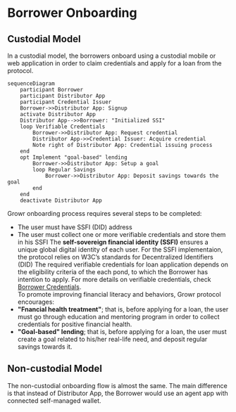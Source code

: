 # Borrower Onboarding
## Custodial Model
In a custodial model, the borrowers onboard using a custodial mobile or web application in order to claim credentials and apply for a loan from the protocol.
```mermaid
sequenceDiagram
    participant Borrower
    participant Distributor App
    participant Credential Issuer
    Borrower->>Distributor App: Signup
    activate Distributor App
    Distributor App-->>Borrower: "Initialized SSI"
    loop Verifiable Credentials
        Borrower->>Distributor App: Request credential
        Distributor App->>Credential Issuer: Acquire credential
        Note right of Distributor App: Credential issuing process
    end
    opt Implement "goal-based" lending
        Borrower->>Distributor App: Setup a goal
        loop Regular Savings
            Borrower->>Distributor App: Deposit savings towards the goal
        end
    end
    deactivate Distributor App
```
Growr onboarding process requires several steps to be completed:
- The user must have SSFI (DID) address
- The user must collect one or more verifiable credentials and store them in his SSFI
The **self-sovereign financial identity (SSFI)** ensures a unique global digital identity of each user. For the SSFI implementaion, the protocol relies on W3C’s standards for Decentralized Identifiers (DID) The required verifiable credentials for loan application depends on the eligibility criteria of the each pond, to which the Borrower has intention to apply. For more details on verifiable credentials, check [Borrower Credentials](./C-Risk-Mgmt-2-Borrower-Credentials.md).  
To promote improving financial literacy and behaviors, Growr protocol encourages:
- **"Fnancial health treatment"**; that is, before applying for a loan, the user must go through education and mentoring program in order to collect credentials for positive financial health.
- **"Goal-based" lending**; that is, before applying for a loan, the user must create a goal related to his/her real-life need, and deposit regular savings towards it.
## Non-custodial Model
The non-custodial onboarding flow is almost the same. The main difference is that instead of Distributor App, the Borrower would use an agent app with connected self-managed wallet.